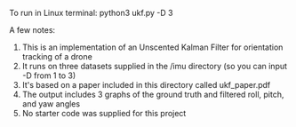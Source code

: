 To run in Linux terminal:
python3 ukf.py -D 3

A few notes: 
1.	This is an implementation of an Unscented Kalman Filter for orientation tracking of a drone
2.	It runs on three datasets supplied in the /imu directory (so you can input -D from 1 to 3)
3.	It's based on a paper included in this directory called ukf_paper.pdf
4.	The output includes 3 graphs of the ground truth and filtered roll, pitch, and yaw angles
5. 	No starter code was supplied for this project
